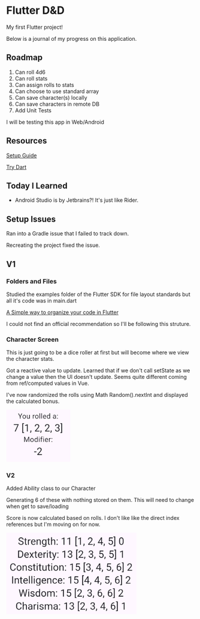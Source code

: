 # Flutter D&D

My first Flutter project!

Below is a journal of my progress on this application.

## Roadmap
1. Can roll 4d6
1. Can roll stats
1. Can assign rolls to stats
1. Can choose to use standard array
1. Can save character(s) locally
1. Can save characters in remote DB
1. Add Unit Tests

I will be testing this app in Web/Android

## Resources
[Setup Guide](https://docs.flutter.dev/get-started/install/windows)

[Try Dart](https://dart.dev/#try-dart)

## Today I Learned
- Android Studio is by Jetbrains?! It's just like Rider.

## Setup Issues
Ran into a Gradle issue that I failed to track down. 

Recreating the project fixed the issue.

## V1

### Folders and Files
Studied the examples folder of the Flutter SDK for file layout standards but all it's code was in main.dart

[A Simple way to organize your code in Flutter](https://medium.com/@kanellopoulos.leo/a-simple-way-to-organize-your-code-in-flutter-e175e7004fb5)

I could not find an official recommendation so I'll be following this struture.

### Character Screen
This is just going to be a dice roller at first but will become where we view the character stats.

Got a reactive value to update. Learned that if we don't call setState as we change a value then the UI doesn't update. Seems quite different coming from ref/computed values in Vue.

I've now randomized the rolls using Math Random().nextInt and displayed the calculated bonus.

![Roll Sample](docs/images/rollSample.png)

### V2
Added Ability class to our Character

Generating 6 of these with nothing stored on them. This will need to change when get to save/loading

Score is now calculated based on rolls. I don't like like the direct index references but I'm moving on for now.

![Abilities](docs/images/abilities.png)